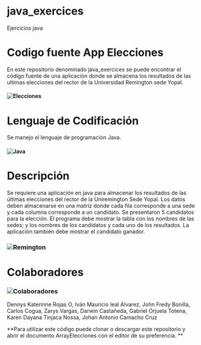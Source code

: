 # java_exercices
Ejercicios java

# Codigo fuente App Elecciones 
En este repositorio denominado java_exercices se puede encontrar el código fuente de una aplicación donde se almacena los resultados de las ultimas elecciones del rector de la Universidad Remington sede Yopal.
#### ![Elecciones](https://tsje.gov.py/static/img/ico-big-elecciones@2x.png)
# Lenguaje de Codificación 
Se manejo el lenguaje de programación Java.

#### ![Java](https://cdn.icon-icons.com/icons2/81/PNG/256/java_15498.png)

# Descripción 
Se requiere una aplicación en java para almacenar los resultados de las últimas elecciones del rector de la Uniremington Sede Yopal.
Los datos deben almacenarse en una matriz donde cada fila corresponde a una sede y cada columna corresponde a un candidato. Se presentaron 5 candidatos para la elección. El programa debe mostrar la tabla con los nombres de las sedes; y los nombres de los candidatos y cada uno de los resultados. La aplicación también debe mostrar el candidato ganador.
### ![Remington](https://i2.wp.com/virtualuniremington.com/wp-content/uploads/2016/12/cropped-LOGO-1-3.png?fit=386%2C131&ssl=1)
# Colaboradores
### ![Colaboradores](https://universidadean.edu.co/sites/default/files/enlaces-de-interes/icono-crm-gestion.png)
Dennys Katerinne Rojas O,
Iván Mauricio leal Álvarez,
John Fredy Bonilla,
Carlos Cogua,
Zarys Vargas,
Darwin Castañeda,
Gabriel Orjuela Totena,
Karen Dayana Tinjaca Nossa,
Johan Antonio Camacho Cruz


**Para utilizar este código puede clonar o descargar este repositorio y abrir el documento ArrayElecciones con el editor de su preferencia. **
